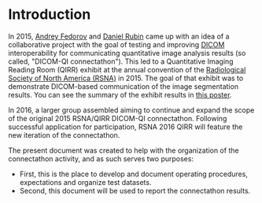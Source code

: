 # Introduction

In 2015, [Andrey Fedorov](http://fedorov.github.io) and [Daniel Rubin](https://med.stanford.edu/profiles/daniel-rubin) came up with an idea of a collaborative project with the goal of testing and improving [DICOM](http://dicom.nema.org/Dicom/about-DICOM.html) interoperability for communicating quantitative image analysis results (so called, "DICOM-QI connectathon"). This led to a Quantitative Imaging Reading Room (QIRR) exhibit at the annual convention of the [Radiological Society of North America (RSNA)](http://rsna.org) in 2015. The goal of that exhibit was to demonstrate DICOM-based communication of the image segmentation results. You can see the summary of the exhibit results in [this poster](https://dx.doi.org/10.6084/m9.figshare.1619877.v1).

In 2016, a larger group assembled aiming to continue and expand the scope of the original 2015 RSNA/QIRR DICOM-QI connectathon. Following successful application for participation, RSNA 2016 QIRR will feature the new iteration of the connectathon.

The present document was created to help with the organization of the connectathon activity, and as such serves two purposes:
* First, this is the place to develop and document operating procedures, expectations and organize test datasets.
* Second, this document will be used to report the connectathon results.
